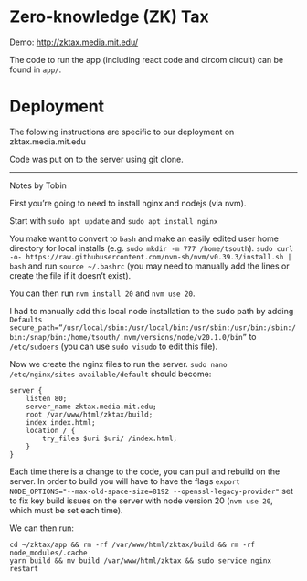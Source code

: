 # Zero-knowledge (ZK) Tax

Demo:
http://zktax.media.mit.edu/


The code to run the app (including react code and circom circuit) can be found in `app/`.

# Deployment

The folowing instructions are specific to our deployment on zktax.media.mit.edu

Code was put on to the server using git clone.

---
Notes by Tobin

First you’re going to need to install nginx and nodejs (via nvm).

Start with `sudo apt update` and `sudo apt install nginx`

You make want to convert to `bash` and make an easily edited user home directory for local installs (e.g. `sudo mkdir -m 777 /home/tsouth`).
`sudo curl -o- https://raw.githubusercontent.com/nvm-sh/nvm/v0.39.3/install.sh | bash` and run `source ~/.bashrc` (you may need to manually add the lines or create the file if it doesn’t exist). 

You can then run `nvm install 20` and `nvm use 20`.

I had to manually add this local node installation to the sudo path by adding `Defaults secure_path=“/usr/local/sbin:/usr/local/bin:/usr/sbin:/usr/bin:/sbin:/bin:/snap/bin:/home/tsouth/.nvm/versions/node/v20.1.0/bin”` to `/etc/sudoers` (you can use `sudo visudo` to edit this file).

Now we create the nginx files to run the server. `sudo nano /etc/nginx/sites-available/default` should become:
```
server {
    listen 80;
    server_name zktax.media.mit.edu;
    root /var/www/html/zktax/build;
    index index.html;
    location / {
        try_files $uri $uri/ /index.html;
    }
}
```

Each time there is a change to the code, you can pull and rebuild on the server. In order to build you will have to have the flags `export NODE_OPTIONS="--max-old-space-size=8192 --openssl-legacy-provider"` set to fix key build issues on the server with node version 20 (`nvm use 20`, which must be set each time). 

We can then run:
```
cd ~/zktax/app && rm -rf /var/www/html/zktax/build && rm -rf node_modules/.cache 
yarn build && mv build /var/www/html/zktax && sudo service nginx restart
```
